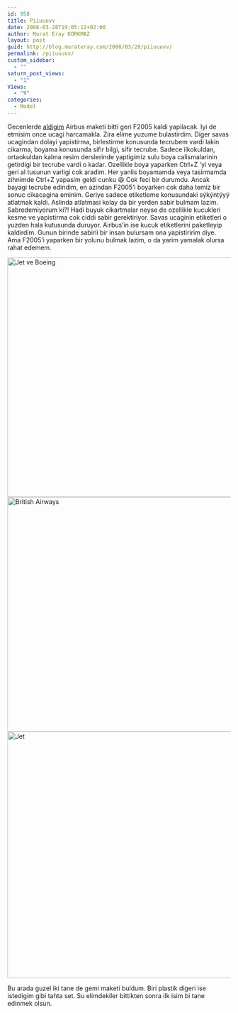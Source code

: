 ```yaml
---
id: 958
title: Piiuuuvv
date: 2008-03-28T19:05:12+02:00
author: Murat Eray KORKMAZ
layout: post
guid: http://blog.murateray.com/2008/03/28/piiuuuvv/
permalink: /piiuuuvv/
custom_sidebar:
  - ""
saturn_post_views:
  - "1"
Views:
  - "9"
categories:
  - Model
---
```

Gecenlerde <a href="http://www.murateray.com/bir-ucak-bir-araba/" target="_blank">aldigim</a> Airbus maketi bitti geri F2005 kaldi yapilacak. Iyi de etmisim once ucagi harcamakla. Zira elime yuzume bulastirdim. Diger savas ucagindan dolayi yapistirma, birlestirme konusunda tecrubem vardi lakin cikarma, boyama konusunda sifir bilgi, sifir tecrube. Sadece ilkokuldan, ortaokuldan kalma resim derslerinde yaptigimiz sulu boya calismalarinin getirdigi bir tecrube vardi o kadar. Ozellikle boya yaparken Ctrl+Z &#8216;yi veya geri al tusunun varligi cok aradim. Her yanlis boyamamda veya tasirmamda zihnimde Ctrl+Z yapasim geldi cunku 😆 Cok feci bir durumdu. Ancak bayagi tecrube edindim, en azindan F2005&#8217;i boyarken cok daha temiz bir sonuc cikacagina eminim. Geriye sadece etiketleme konusundaki sýkýntýyý atlatmak kaldi. Aslinda atlatmasi kolay da bir yerden sabir bulmam lazim. Sabredemiyorum ki?! Hadi buyuk cikartmalar neyse de ozellikle kucukleri kesme ve yapistirma cok ciddi sabir gerektiriyor. Savas ucaginin etiketleri o yuzden hala kutusunda duruyor. Airbus&#8217;in ise kucuk etiketlerini paketleyip kaldirdim. Gunun birinde sabirli bir insan bulursam ona yapistiririm diye. Ama F2005&#8217;i yaparken bir yolunu bulmak lazim, o da yarim yamalak olursa rahat edemem.

<img loading="lazy" class="aligncenter size-full wp-image-1928" src="https://i2.wp.com/www.murateray.com/wp-content/uploads/2008/03/1_jet_ucak.jpg?resize=740%2C539" alt="Jet ve Boeing" width="740" height="539" data-recalc-dims="1" /> 

<img loading="lazy" class="aligncenter size-full wp-image-1929" src="https://i1.wp.com/www.murateray.com/wp-content/uploads/2008/03/2_ba.jpg?resize=740%2C528" alt="British Airways" width="740" height="528" data-recalc-dims="1" /> 

<img loading="lazy" class="aligncenter size-full wp-image-1930" src="https://i2.wp.com/www.murateray.com/wp-content/uploads/2008/03/3_jet.jpg?resize=740%2C555" alt="Jet" width="740" height="555" data-recalc-dims="1" /> 

Bu arada guzel iki tane de gemi maketi buldum. Biri plastik digeri ise istedigim gibi tahta set. Su elimdekiler bittikten sonra ilk isim bi tane edinmek olsun.